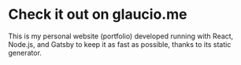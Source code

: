 # Check it out on glaucio.me
This is my personal website (portfolio) developed running with React, Node.js, and Gatsby to keep it as fast as possible, thanks to its static generator.
